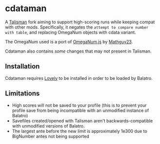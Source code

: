 # cdataman
A [Talisman](https://github.com/SpectralPack/Talisman) fork aiming to support high-scoring runs while keeping compat with other mods.
Specifically, it negates the `attempt to compare number with table`, and replacing OmegaNum objects with cdata variant.

The OmegaNum used is a port of [OmegaNum.js](https://github.com/Naruyoko/OmegaNum.js/blob/master/OmegaNum.js) by [Mathguy23](https://github.com/Mathguy23).

Cdataman also contains _some_ changes that may not present in Talisman.

## Installation
Cdataman requires [Lovely](https://github.com/ethangreen-dev/lovely-injector) to be installed in order to be loaded by Balatro.

## Limitations
- High scores will not be saved to your profile (this is to prevent your profile save from being incompatible with an unmodified instance of Balatro)
- Savefiles created/opened with Talisman aren't backwards-compatible with unmodified versions of Balatro.
- The largest ante before the new limit is approximately 1e300 due to BigNumber antes not being supported
